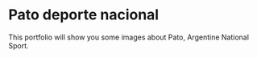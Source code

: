 # Pato deporte nacional

This portfolio will show you some images about Pato, Argentine National Sport. 